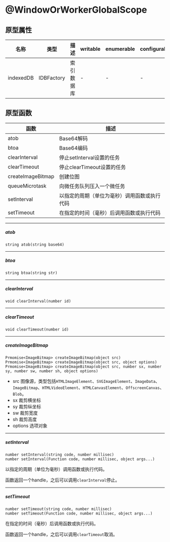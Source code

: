 # @WindowOrWorkerGlobalScope

## 原型属性

| 名称 | 类型 | 描述 |  writable | enumerable | configurable |
|---|---|---|---|---|---|
| indexedDB | IDBFactory | 索引数据库 | - | - | - |

## 原型函数

| 函数 | 描述 |
|---|---|
| atob | Base64解码 |
| btoa | Base64编码 |
| clearInterval | 停止setInterval设置的任务 |
| clearTimeout | 停止clearTimeout设置的任务 |
| createImageBitmap | 创建位图 |
| queueMicrotask | 向微任务队列压入一个微任务 | 
| setInterval | 以指定的周期（单位为毫秒）调用函数或执行代码 |
| setTimeout | 在指定的时间（毫秒）后调用函数或执行代码 |

---

##### atob

```
string atob(string base64)
```

---

##### btoa

```
string btoa(string str)
```

---

##### clearInterval

```
void clearInterval(number id)
```

---

##### clearTimeout

```
void clearTimeout(number id)
```

---

##### createImageBitmap

```
Prmomise<ImageBitmap> createImageBitmap(object src)
Prmomise<ImageBitmap> createImageBitmap(object src, object options)
Prmomise<ImageBitmap> createImageBitmap(object src, number sx, number sy, number sw, number sh, object options)
```

- src 图像源，类型包括`HTMLImageElement`、`SVGImageElement`、`ImageData`、`ImageBitmap`、`HTMLVideoElement`、`HTMLCanvasElement`、`OffscreenCanvas`、` Blob`。
- sx 裁剪横坐标
- sy 裁剪纵坐标
- sw 裁剪宽度
- sh 裁剪高度
- options 选项对象

---

##### setInterval	

```
number setInterval(string code, number millisec)
number setInterval(Function code, number millisec, object args...)	
```

以指定的周期（单位为毫秒）调用函数或执行代码。

函数返回一个handle，之后可以调用`clearInterval`停止。

---

##### setTimeout	
```
number setTimeout(string code, number millisec)
number setTimeout(Function code, number millisec, object args...)
```

在指定的时间（毫秒）后调用函数或执行代码。

函数返回一个handle，之后可以调用`clearTimeout`取消。